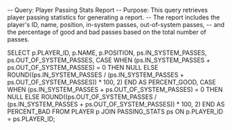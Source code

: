 -- Query: Player Passing Stats Report
-- Purpose: This query retrieves player passing statistics for generating a report.
-- The report includes the player's ID, name, position, in-system passes, out-of-system passes,
-- and the percentage of good and bad passes based on the total number of passes.

SELECT
    p.PLAYER_ID,
    p.NAME,
    p.POSITION,
    ps.IN_SYSTEM_PASSES,
    ps.OUT_OF_SYSTEM_PASSES,
    CASE WHEN (ps.IN_SYSTEM_PASSES + ps.OUT_OF_SYSTEM_PASSES) = 0 THEN NULL
        ELSE ROUND((ps.IN_SYSTEM_PASSES / (ps.IN_SYSTEM_PASSES + ps.OUT_OF_SYSTEM_PASSES)) * 100, 2)
    END AS PERCENT_GOOD,
    CASE WHEN (ps.IN_SYSTEM_PASSES + ps.OUT_OF_SYSTEM_PASSES) = 0 THEN NULL
        ELSE ROUND((ps.OUT_OF_SYSTEM_PASSES / (ps.IN_SYSTEM_PASSES + ps.OUT_OF_SYSTEM_PASSES)) * 100, 2)
    END AS PERCENT_BAD
FROM
    PLAYER p
JOIN
    PASSING_STATS ps ON p.PLAYER_ID = ps.PLAYER_ID;
